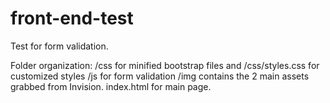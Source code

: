 # front-end-test
Test for form validation.

Folder organization:
/css for minified bootstrap files and /css/styles.css for customized styles
/js for form validation
/img contains the 2 main assets grabbed from Invision.
index.html for main page. 


  
